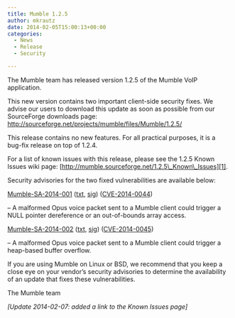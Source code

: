 ```yaml
---
title: Mumble 1.2.5
author: mkrautz
date: 2014-02-05T15:00:13+00:00
categories:
  - News
  - Release
  - Security

---
```

The Mumble team has released version 1.2.5 of the Mumble VoIP application.

This new version contains two important client-side security fixes. We advise our users to download this update as soon as possible from our SourceForge downloads page: <http://sourceforge.net/projects/mumble/files/Mumble/1.2.5/>

This release contains no new features. For all practical purposes, it is a bug-fix release on top of 1.2.4.

<!--more-->

For a list of known issues with this release, please see the 1.2.5 Known Issues wiki page: [http://mumble.sourceforge.net/1.2.5\_Known\_Issues][1].

Security advisories for the two fixed vulnerabilities are available below:


[Mumble-SA-2014-001](/security/mumble-sa-2014-001) ([txt](/security/Mumble-SA-2014-001.txt), [sig](/security/Mumble-SA-2014-001.sig)) ([CVE-2014-0044][4])

&#8211; A malformed Opus voice packet sent to a Mumble client could trigger a NULL pointer dereference or an out-of-bounds array access.

[Mumble-SA-2014-002](/security/mumble-sa-2014-002) ([txt](/security/Mumble-SA-2014-002.txt), [sig](/security/Mumble-SA-2014-001.sig)) ([CVE-2014-0045][7])

&#8211; A malformed Opus voice packet sent to a Mumble client could trigger a heap-based buffer overflow.

If you are using Mumble on Linux or BSD, we recommend that you keep a close eye on your vendor&#8217;s security advisories to determine the availability of an update that fixes these vulnerabilities.

The Mumble team

_[Update 2014-02-07: added a link to the Known Issues page]_

 [1]: https://wiki.mumble.info/wiki/1.2.5_Known_Issues
 [2]: https://www.mumble.info/security/Mumble-SA-2014-001.txt
 [3]: https://www.mumble.info/security/Mumble-SA-2014-001.txt.sig
 [4]: https://cve.mitre.org/cgi-bin/cvename.cgi?name=CVE-2014-0044
 [5]: https://www.mumble.info/security/Mumble-SA-2014-002.txt
 [6]: https://www.mumble.info/security/Mumble-SA-2014-002.txt.sig
 [7]: https://cve.mitre.org/cgi-bin/cvename.cgi?name=CVE-2014-0045
